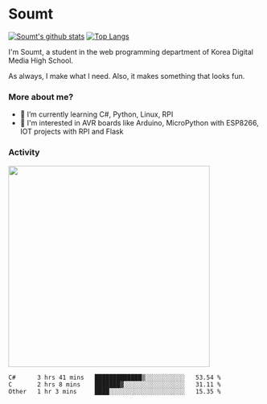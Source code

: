 # Soumt
[![Soumt's github stats](https://github-readme-stats.vercel.app/api?username=soumt-r)](https://github.com/anuraghazra/github-readme-stats)
[![Top Langs](https://github-readme-stats.vercel.app/api/top-langs/?username=soumt-r&layout=compact)](https://github.com/anuraghazra/github-readme-stats)

I'm Soumt, a student in the web programming department of Korea Digital Media High School.

As always, I make what I need. Also, it makes something that looks fun.

### More about me?
- 🌱 I’m currently learning C#, Python, Linux, RPI
- :pushpin: I'm interested in AVR boards like Arduino, MicroPython with ESP8266, IOT projects with RPI and Flask


### Activity
<img height="400" img src="https://wakatime.com/share/@soumt_r/243bdd45-4e71-4a64-bb68-9b7aa7f1d3de.svg"></img>

<!--START_SECTION:waka-->
```text
C#      3 hrs 41 mins   █████████████▒░░░░░░░░░░░   53.54 % 
C       2 hrs 8 mins    ███████▓░░░░░░░░░░░░░░░░░   31.11 % 
Other   1 hr 3 mins     ████░░░░░░░░░░░░░░░░░░░░░   15.35 % 
```
<!--END_SECTION:waka-->

